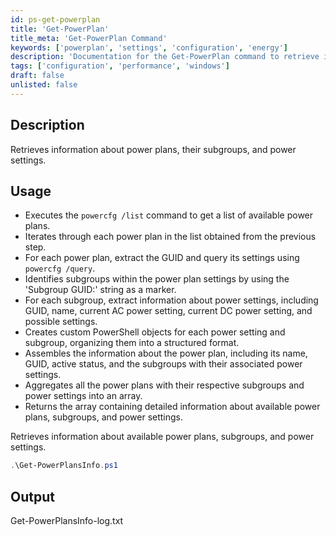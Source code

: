 ```yaml
---
id: ps-get-powerplan
title: 'Get-PowerPlan'
title_meta: 'Get-PowerPlan Command'
keywords: ['powerplan', 'settings', 'configuration', 'energy']
description: 'Documentation for the Get-PowerPlan command to retrieve information about power plans, their subgroups, and power settings.'
tags: ['configuration', 'performance', 'windows']
draft: false
unlisted: false
---
```

## Description
Retrieves information about power plans, their subgroups, and power settings.

## Usage
- Executes the `powercfg /list` command to get a list of available power plans.
- Iterates through each power plan in the list obtained from the previous step.
- For each power plan, extract the GUID and query its settings using `powercfg /query`.
- Identifies subgroups within the power plan settings by using the 'Subgroup GUID:' string as a marker.
- For each subgroup, extract information about power settings, including GUID, name, current AC power setting, current DC power setting, and possible settings.
- Creates custom PowerShell objects for each power setting and subgroup, organizing them into a structured format.
- Assembles the information about the power plan, including its name, GUID, active status, and the subgroups with their associated power settings.
- Aggregates all the power plans with their respective subgroups and power settings into an array.
- Returns the array containing detailed information about available power plans, subgroups, and power settings.


Retrieves information about available power plans, subgroups, and power settings.
```powershell
.\Get-PowerPlansInfo.ps1
```

## Output
Get-PowerPlansInfo-log.txt




